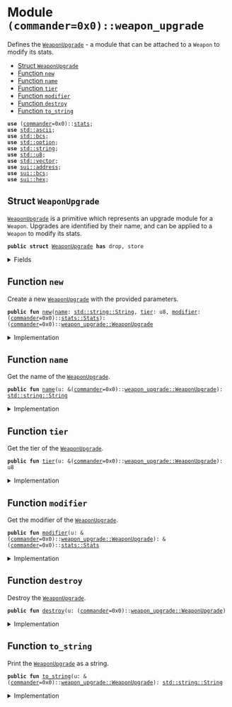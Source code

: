 
<a name="(commander=0x0)_weapon_upgrade"></a>

# Module `(commander=0x0)::weapon_upgrade`

Defines the <code><a href="../name_gen/weapon_upgrade.md#(commander=0x0)_weapon_upgrade_WeaponUpgrade">WeaponUpgrade</a></code> - a module that can be attached to a <code>Weapon</code> to
modify its stats.


-  [Struct `WeaponUpgrade`](#(commander=0x0)_weapon_upgrade_WeaponUpgrade)
-  [Function `new`](#(commander=0x0)_weapon_upgrade_new)
-  [Function `name`](#(commander=0x0)_weapon_upgrade_name)
-  [Function `tier`](#(commander=0x0)_weapon_upgrade_tier)
-  [Function `modifier`](#(commander=0x0)_weapon_upgrade_modifier)
-  [Function `destroy`](#(commander=0x0)_weapon_upgrade_destroy)
-  [Function `to_string`](#(commander=0x0)_weapon_upgrade_to_string)


<pre><code><b>use</b> (<a href="../name_gen/commander.md#(commander=0x0)_commander">commander</a>=0x0)::<a href="../name_gen/stats.md#(commander=0x0)_stats">stats</a>;
<b>use</b> <a href="../dependencies/std/ascii.md#std_ascii">std::ascii</a>;
<b>use</b> <a href="../dependencies/std/bcs.md#std_bcs">std::bcs</a>;
<b>use</b> <a href="../dependencies/std/option.md#std_option">std::option</a>;
<b>use</b> <a href="../dependencies/std/string.md#std_string">std::string</a>;
<b>use</b> <a href="../dependencies/std/u8.md#std_u8">std::u8</a>;
<b>use</b> <a href="../dependencies/std/vector.md#std_vector">std::vector</a>;
<b>use</b> <a href="../dependencies/sui/address.md#sui_address">sui::address</a>;
<b>use</b> <a href="../dependencies/sui/bcs.md#sui_bcs">sui::bcs</a>;
<b>use</b> <a href="../dependencies/sui/hex.md#sui_hex">sui::hex</a>;
</code></pre>



<a name="(commander=0x0)_weapon_upgrade_WeaponUpgrade"></a>

## Struct `WeaponUpgrade`

<code><a href="../name_gen/weapon_upgrade.md#(commander=0x0)_weapon_upgrade_WeaponUpgrade">WeaponUpgrade</a></code> is a primitive which represents an upgrade module for a
<code>Weapon</code>. Upgrades are identified by their name, and can be applied to a
<code>Weapon</code> to modify its stats.


<pre><code><b>public</b> <b>struct</b> <a href="../name_gen/weapon_upgrade.md#(commander=0x0)_weapon_upgrade_WeaponUpgrade">WeaponUpgrade</a> <b>has</b> drop, store
</code></pre>



<details>
<summary>Fields</summary>


<dl>
<dt>
<code><a href="../name_gen/weapon_upgrade.md#(commander=0x0)_weapon_upgrade_name">name</a>: <a href="../dependencies/std/string.md#std_string_String">std::string::String</a></code>
</dt>
<dd>
</dd>
<dt>
<code><a href="../name_gen/weapon_upgrade.md#(commander=0x0)_weapon_upgrade_tier">tier</a>: u8</code>
</dt>
<dd>
</dd>
<dt>
<code><a href="../name_gen/weapon_upgrade.md#(commander=0x0)_weapon_upgrade_modifier">modifier</a>: (<a href="../name_gen/commander.md#(commander=0x0)_commander">commander</a>=0x0)::<a href="../name_gen/stats.md#(commander=0x0)_stats_Stats">stats::Stats</a></code>
</dt>
<dd>
</dd>
</dl>


</details>

<a name="(commander=0x0)_weapon_upgrade_new"></a>

## Function `new`

Create a new <code><a href="../name_gen/weapon_upgrade.md#(commander=0x0)_weapon_upgrade_WeaponUpgrade">WeaponUpgrade</a></code> with the provided parameters.


<pre><code><b>public</b> <b>fun</b> <a href="../name_gen/weapon_upgrade.md#(commander=0x0)_weapon_upgrade_new">new</a>(<a href="../name_gen/weapon_upgrade.md#(commander=0x0)_weapon_upgrade_name">name</a>: <a href="../dependencies/std/string.md#std_string_String">std::string::String</a>, <a href="../name_gen/weapon_upgrade.md#(commander=0x0)_weapon_upgrade_tier">tier</a>: u8, <a href="../name_gen/weapon_upgrade.md#(commander=0x0)_weapon_upgrade_modifier">modifier</a>: (<a href="../name_gen/commander.md#(commander=0x0)_commander">commander</a>=0x0)::<a href="../name_gen/stats.md#(commander=0x0)_stats_Stats">stats::Stats</a>): (<a href="../name_gen/commander.md#(commander=0x0)_commander">commander</a>=0x0)::<a href="../name_gen/weapon_upgrade.md#(commander=0x0)_weapon_upgrade_WeaponUpgrade">weapon_upgrade::WeaponUpgrade</a>
</code></pre>



<details>
<summary>Implementation</summary>


<pre><code><b>public</b> <b>fun</b> <a href="../name_gen/weapon_upgrade.md#(commander=0x0)_weapon_upgrade_new">new</a>(<a href="../name_gen/weapon_upgrade.md#(commander=0x0)_weapon_upgrade_name">name</a>: String, <a href="../name_gen/weapon_upgrade.md#(commander=0x0)_weapon_upgrade_tier">tier</a>: u8, <a href="../name_gen/weapon_upgrade.md#(commander=0x0)_weapon_upgrade_modifier">modifier</a>: Stats): <a href="../name_gen/weapon_upgrade.md#(commander=0x0)_weapon_upgrade_WeaponUpgrade">WeaponUpgrade</a> {
    <a href="../name_gen/weapon_upgrade.md#(commander=0x0)_weapon_upgrade_WeaponUpgrade">WeaponUpgrade</a> { <a href="../name_gen/weapon_upgrade.md#(commander=0x0)_weapon_upgrade_name">name</a>, <a href="../name_gen/weapon_upgrade.md#(commander=0x0)_weapon_upgrade_tier">tier</a>, <a href="../name_gen/weapon_upgrade.md#(commander=0x0)_weapon_upgrade_modifier">modifier</a> }
}
</code></pre>



</details>

<a name="(commander=0x0)_weapon_upgrade_name"></a>

## Function `name`

Get the name of the <code><a href="../name_gen/weapon_upgrade.md#(commander=0x0)_weapon_upgrade_WeaponUpgrade">WeaponUpgrade</a></code>.


<pre><code><b>public</b> <b>fun</b> <a href="../name_gen/weapon_upgrade.md#(commander=0x0)_weapon_upgrade_name">name</a>(u: &(<a href="../name_gen/commander.md#(commander=0x0)_commander">commander</a>=0x0)::<a href="../name_gen/weapon_upgrade.md#(commander=0x0)_weapon_upgrade_WeaponUpgrade">weapon_upgrade::WeaponUpgrade</a>): <a href="../dependencies/std/string.md#std_string_String">std::string::String</a>
</code></pre>



<details>
<summary>Implementation</summary>


<pre><code><b>public</b> <b>fun</b> <a href="../name_gen/weapon_upgrade.md#(commander=0x0)_weapon_upgrade_name">name</a>(u: &<a href="../name_gen/weapon_upgrade.md#(commander=0x0)_weapon_upgrade_WeaponUpgrade">WeaponUpgrade</a>): String { u.<a href="../name_gen/weapon_upgrade.md#(commander=0x0)_weapon_upgrade_name">name</a> }
</code></pre>



</details>

<a name="(commander=0x0)_weapon_upgrade_tier"></a>

## Function `tier`

Get the tier of the <code><a href="../name_gen/weapon_upgrade.md#(commander=0x0)_weapon_upgrade_WeaponUpgrade">WeaponUpgrade</a></code>.


<pre><code><b>public</b> <b>fun</b> <a href="../name_gen/weapon_upgrade.md#(commander=0x0)_weapon_upgrade_tier">tier</a>(u: &(<a href="../name_gen/commander.md#(commander=0x0)_commander">commander</a>=0x0)::<a href="../name_gen/weapon_upgrade.md#(commander=0x0)_weapon_upgrade_WeaponUpgrade">weapon_upgrade::WeaponUpgrade</a>): u8
</code></pre>



<details>
<summary>Implementation</summary>


<pre><code><b>public</b> <b>fun</b> <a href="../name_gen/weapon_upgrade.md#(commander=0x0)_weapon_upgrade_tier">tier</a>(u: &<a href="../name_gen/weapon_upgrade.md#(commander=0x0)_weapon_upgrade_WeaponUpgrade">WeaponUpgrade</a>): u8 { u.<a href="../name_gen/weapon_upgrade.md#(commander=0x0)_weapon_upgrade_tier">tier</a> }
</code></pre>



</details>

<a name="(commander=0x0)_weapon_upgrade_modifier"></a>

## Function `modifier`

Get the modifier of the <code><a href="../name_gen/weapon_upgrade.md#(commander=0x0)_weapon_upgrade_WeaponUpgrade">WeaponUpgrade</a></code>.


<pre><code><b>public</b> <b>fun</b> <a href="../name_gen/weapon_upgrade.md#(commander=0x0)_weapon_upgrade_modifier">modifier</a>(u: &(<a href="../name_gen/commander.md#(commander=0x0)_commander">commander</a>=0x0)::<a href="../name_gen/weapon_upgrade.md#(commander=0x0)_weapon_upgrade_WeaponUpgrade">weapon_upgrade::WeaponUpgrade</a>): &(<a href="../name_gen/commander.md#(commander=0x0)_commander">commander</a>=0x0)::<a href="../name_gen/stats.md#(commander=0x0)_stats_Stats">stats::Stats</a>
</code></pre>



<details>
<summary>Implementation</summary>


<pre><code><b>public</b> <b>fun</b> <a href="../name_gen/weapon_upgrade.md#(commander=0x0)_weapon_upgrade_modifier">modifier</a>(u: &<a href="../name_gen/weapon_upgrade.md#(commander=0x0)_weapon_upgrade_WeaponUpgrade">WeaponUpgrade</a>): &Stats { &u.<a href="../name_gen/weapon_upgrade.md#(commander=0x0)_weapon_upgrade_modifier">modifier</a> }
</code></pre>



</details>

<a name="(commander=0x0)_weapon_upgrade_destroy"></a>

## Function `destroy`

Destroy the <code><a href="../name_gen/weapon_upgrade.md#(commander=0x0)_weapon_upgrade_WeaponUpgrade">WeaponUpgrade</a></code>.


<pre><code><b>public</b> <b>fun</b> <a href="../name_gen/weapon_upgrade.md#(commander=0x0)_weapon_upgrade_destroy">destroy</a>(u: (<a href="../name_gen/commander.md#(commander=0x0)_commander">commander</a>=0x0)::<a href="../name_gen/weapon_upgrade.md#(commander=0x0)_weapon_upgrade_WeaponUpgrade">weapon_upgrade::WeaponUpgrade</a>)
</code></pre>



<details>
<summary>Implementation</summary>


<pre><code><b>public</b> <b>fun</b> <a href="../name_gen/weapon_upgrade.md#(commander=0x0)_weapon_upgrade_destroy">destroy</a>(u: <a href="../name_gen/weapon_upgrade.md#(commander=0x0)_weapon_upgrade_WeaponUpgrade">WeaponUpgrade</a>) { <b>let</b> <a href="../name_gen/weapon_upgrade.md#(commander=0x0)_weapon_upgrade_WeaponUpgrade">WeaponUpgrade</a> { .. } = u; }
</code></pre>



</details>

<a name="(commander=0x0)_weapon_upgrade_to_string"></a>

## Function `to_string`

Print the <code><a href="../name_gen/weapon_upgrade.md#(commander=0x0)_weapon_upgrade_WeaponUpgrade">WeaponUpgrade</a></code> as a string.


<pre><code><b>public</b> <b>fun</b> <a href="../name_gen/weapon_upgrade.md#(commander=0x0)_weapon_upgrade_to_string">to_string</a>(u: &(<a href="../name_gen/commander.md#(commander=0x0)_commander">commander</a>=0x0)::<a href="../name_gen/weapon_upgrade.md#(commander=0x0)_weapon_upgrade_WeaponUpgrade">weapon_upgrade::WeaponUpgrade</a>): <a href="../dependencies/std/string.md#std_string_String">std::string::String</a>
</code></pre>



<details>
<summary>Implementation</summary>


<pre><code><b>public</b> <b>fun</b> <a href="../name_gen/weapon_upgrade.md#(commander=0x0)_weapon_upgrade_to_string">to_string</a>(u: &<a href="../name_gen/weapon_upgrade.md#(commander=0x0)_weapon_upgrade_WeaponUpgrade">WeaponUpgrade</a>): String {
    <b>let</b> <b>mut</b> str = u.<a href="../name_gen/weapon_upgrade.md#(commander=0x0)_weapon_upgrade_name">name</a>;
    str.append_utf8(b" (Tier ");
    str.append(u.<a href="../name_gen/weapon_upgrade.md#(commander=0x0)_weapon_upgrade_tier">tier</a>.<a href="../name_gen/weapon_upgrade.md#(commander=0x0)_weapon_upgrade_to_string">to_string</a>());
    str.append_utf8(b")");
    str
}
</code></pre>



</details>
